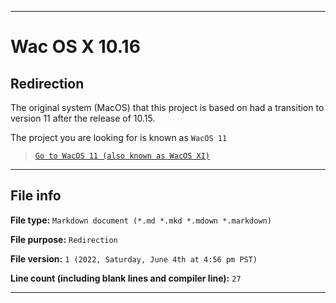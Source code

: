 
***

# Wac OS X 10.16

## Redirection

The original system (MacOS) that this project is based on had a transition to version 11 after the release of 10.15.

The project you are looking for is known as `WacOS 11`

> [`Go to WacOS 11 (also known as WacOS XI)`](/WacOS_X/XI/11/)

***

## File info

**File type:** `Markdown document (*.md *.mkd *.mdown *.markdown)`

**File purpose:** `Redirection`

**File version:** `1 (2022, Saturday, June 4th at 4:56 pm PST)`

**Line count (including blank lines and compiler line):** `27`

***
